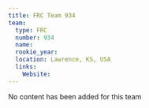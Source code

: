 ```yaml
---
title: FRC Team 934
team:
  type: FRC
  number: 934
  name: 
  rookie_year: 
  location: Lawrence, KS, USA
  links:
    Website: 
---
```

No content has been added for this team